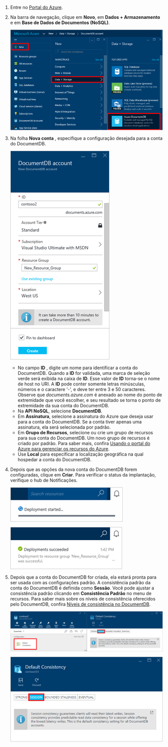 1. Entre no [Portal do Azure](https://portal.azure.com/).
2. Na barra de navegação, clique em **Novo**, em **Dados + Armazenamento** e em **Base de Dados de Documentos (NoSQL)**.
   
   ![Captura de tela do portal do Azure, realçando Mais Serviços e Banco de Dados de Documentos (NoSQL)](./media/documentdb-create-dbaccount/create-nosql-db-databases-json-tutorial-1.png)  
3. Na folha **Nova conta** , especifique a configuração desejada para a conta do DocumentDB.
   
    ![Captura de tela da folha Novo DocumentDB](./media/documentdb-create-dbaccount/create-nosql-db-databases-json-tutorial-2.png)
   
   * No campo **ID** , digite um nome para identificar a conta do DocumentDB.  Quando a **ID** for validada, uma marca de seleção verde será exibida na caixa de **ID**. Esse valor de **ID** torna-se o nome de host no URI. A **ID** pode conter somente letras minúsculas, números e o caractere '-', e deve ter entre 3 e 50 caracteres. Observe que *documents.azure.com* é anexado ao nome do ponto de extremidade que você escolher, e seu resultado se torna o ponto de extremidade da sua conta do DocumentDB.
   * Na **API NoSQL**, selecione **DocumentDB**.  
   * Em **Assinatura**, selecione a assinatura do Azure que deseja usar para a conta do DocumentDB. Se a conta tiver apenas uma assinatura, ela será selecionada por padrão.
   * Em **Grupo de Recursos**, selecione ou crie um grupo de recursos para sua conta do DocumentDB.  Um novo grupo de recursos é criado por padrão. Para saber mais, confira [Usando o portal do Azure para gerenciar os recursos do Azure](../articles/azure-portal/resource-group-portal.md).
   * Use **Local** para especificar a localização geográfica na qual hospedar a conta do DocumentDB. 
4. Depois que as opções da nova conta do DocumentDB forem configuradas, clique em **Criar**. Para verificar o status da implantação, verifique o hub de Notificações.  
   
   ![Crie bancos de dados rapidamente - Captura de tela do Hub de notificações mostrando que a conta do DocumentDB está sendo criada](./media/documentdb-create-dbaccount/create-nosql-db-databases-json-tutorial-4.png)  
   
   ![Captura de tela do Hub de notificações mostrando que a conta do DocumentDB foi criada com êxito e implantada em um grupo de recursos - Notificação do criador de banco de dados online](./media/documentdb-create-dbaccount/create-nosql-db-databases-json-tutorial-5.png)
5. Depois que a conta do DocumentDB for criada, ela estará pronta para ser usada com as configurações padrão. A consistência padrão da conta do DocumentDB é definida como **Sessão**.  Você pode ajustar a consistência padrão clicando em **Consistência Padrão** no menu de recursos. Para saber mais sobre os níveis de consistência oferecidos pelo DocumentDB, confira [Níveis de consistência no DocumentDB](../articles/documentdb/documentdb-consistency-levels.md).
   
   ![Captura de tela da folha Grupo de Recursos - começar o desenvolvimento do aplicativo](./media/documentdb-create-dbaccount/create-nosql-db-databases-json-tutorial-6.png)  
   
   ![Captura de tela da folha Nível de Consistência - Consistência da Sessão](./media/documentdb-create-dbaccount/create-nosql-db-databases-json-tutorial-7.png)  

[Como criar uma conta do DocumentDB]: #Howto
[Próximas etapas]: #NextSteps
[documentdb-manage]:../articles/documentdb/documentdb-manage.md


<!--HONumber=Nov16_HO2-->


